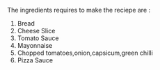 The ingredients requires to make the reciepe are :
1) Bread 
2) Cheese Slice 
3) Tomato Sauce 
4) Mayonnaise
5) Chopped tomatoes,onion,capsicum,green chilli
6) Pizza Sauce
